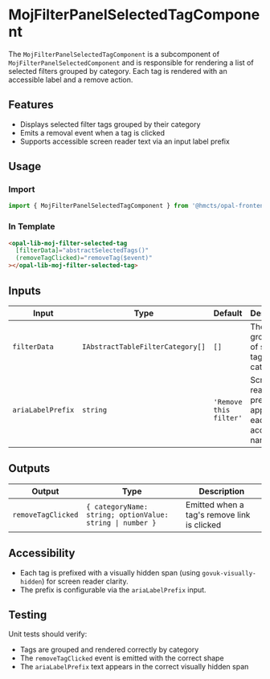 # MojFilterPanelSelectedTagComponent

The `MojFilterPanelSelectedTagComponent` is a subcomponent of `MojFilterPanelSelectedComponent` and is responsible for rendering a list of selected filters grouped by category. Each tag is rendered with an accessible label and a remove action.

## Features

- Displays selected filter tags grouped by their category
- Emits a removal event when a tag is clicked
- Supports accessible screen reader text via an input label prefix

## Usage

### Import

```ts
import { MojFilterPanelSelectedTagComponent } from '@hmcts/opal-frontend-common/components/moj/moj-filter';
```

### In Template

```html
<opal-lib-moj-filter-selected-tag
  [filterData]="abstractSelectedTags()"
  (removeTagClicked)="removeTag($event)"
></opal-lib-moj-filter-selected-tag>
```

## Inputs

| Input             | Type                             | Default                | Description                                                |
| ----------------- | -------------------------------- | ---------------------- | ---------------------------------------------------------- |
| `filterData`      | `IAbstractTableFilterCategory[]` | `[]`                   | The grouped list of selected tags by category              |
| `ariaLabelPrefix` | `string`                         | `'Remove this filter'` | Screen reader prefix applied to each tag's accessible name |

## Outputs

| Output             | Type                                                      | Description                                 |
| ------------------ | --------------------------------------------------------- | ------------------------------------------- |
| `removeTagClicked` | `{ categoryName: string; optionValue: string \| number }` | Emitted when a tag's remove link is clicked |

## Accessibility

- Each tag is prefixed with a visually hidden span (using `govuk-visually-hidden`) for screen reader clarity.
- The prefix is configurable via the `ariaLabelPrefix` input.

## Testing

Unit tests should verify:

- Tags are grouped and rendered correctly by category
- The `removeTagClicked` event is emitted with the correct shape
- The `ariaLabelPrefix` text appears in the correct visually hidden span
